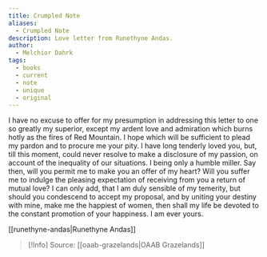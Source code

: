 ```yaml
---
title: Crumpled Note
aliases:
  - Crumpled Note
description: Love letter from Runethyne Andas.
author:
  - Melchior Dahrk
tags:
  - books
  - current
  - note
  - unique
  - original
---
```

I have no excuse to offer for my presumption in addressing this letter to one so greatly my superior, except my ardent love and admiration which burns hotly as the fires of Red Mountain. I hope which will be sufficient to plead my pardon and to procure me your pity. I have long tenderly loved you, but, till this moment, could never resolve to make a disclosure of my passion, on account of the inequality of our situations. I being only a humble miller. Say then, will you permit me to make you an offer of my heart? Will you suffer me to indulge the pleasing expectation of receiving from you a return of mutual love? I can only add, that I am duly sensible of my temerity, but should you condescend to accept my proposal, and by uniting your destiny with mine, make me the happiest of women, then shall my life be devoted to the constant promotion of your happiness. I am ever yours.  
  
[[runethyne-andas|Runethyne Andas]] 

> [!Info]
> Source: [[oaab-grazelands|OAAB Grazelands]]